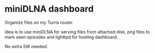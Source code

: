 # miniDLNA dashboard

Organize files on my Turris router.

Idea is to use miniDLNA for serving files from attached disk, png files to mark seen episodes and lighttpd for hosting dashboard.

No extra SW needed.

